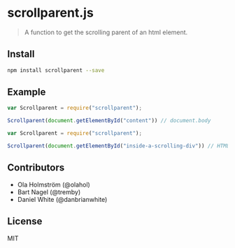 # scrollparent.js

> A function to get the scrolling parent of an html element.

## Install

```bash
npm install scrollparent --save
```

## Example

```js
var Scrollparent = require("scrollparent");

Scrollparent(document.getElementById("content")) // document.body
```

```js
var Scrollparent = require("scrollparent");

Scrollparent(document.getElementById("inside-a-scrolling-div")) // HTMLDivElement
```

## Contributors

* Ola Holmström (@olahol)
* Bart Nagel (@tremby)
* Daniel White (@danbrianwhite)

## License

MIT
